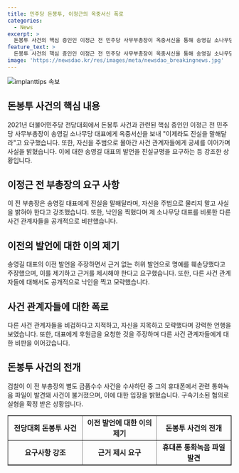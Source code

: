 ```yaml
---
title: 민주당 돈봉투, 이정근의 옥중서신 폭로
categories:
  - News
excerpt: >
  돈봉투 사건의 핵심 증인인 이정근 전 민주당 사무부총장이 옥중서신을 통해 송영길 소나무당 대표에게 "진실을 말해달라"고 요구했다. 이에 대해 송 대표는 당시의 책임을 인정하며 "개인적인 일탈 행위를 감시하지 못했다"고 밝혔다. 이에 이 전 부총장은 거짓 발언으로 자신이 피해를 입었으며, 다른 사건 관계자들에 대해서도 공개 비난을 쏟아냈다. 돈봉투 사건은 이 전 부총장의 별도 금품수수 사건을 수사하다 발각된 것으로, 그의 구속과 유죄가 확정되었다.
feature_text: >
  돈봉투 사건의 핵심 증인인 이정근 전 민주당 사무부총장이 옥중서신을 통해 송영길 소나무당 대표에게 "진실을 말해달라"고 요구했다. 이에 대해 송 대표는 당시의 책임을 인정하며 "개인적인 일탈 행위를 감시하지 못했다"고 밝혔다. 이에 이 전 부총장은 거짓 발언으로 자신이 피해를 입었으며, 다른 사건 관계자들에 대해서도 공개 비난을 쏟아냈다. 돈봉투 사건은 이 전 부총장의 별도 금품수수 사건을 수사하다 발각된 것으로, 그의 구속과 유죄가 확정되었다.
image: 'https://newsdao.kr/res/images/meta/newsdao_breakingnews.jpg'
---
```


<p><img src="https://newsdao.kr/res/images/meta/newsdao_breakingnews.jpg" alt="implanttips 속보" /></p>

<h2 data-ke-size="size26">돈봉투 사건의 핵심 내용</h2>

<p data-ke-size="size16">2021년 더불어민주당 전당대회에서 돈봉투 사건과 관련된 핵심 증인인 이정근 전 민주당 사무부총장이 송영길 소나무당 대표에게 옥중서신을 보내 "이제라도 진실을 말해달라"고 요구했습니다. 또한, 자신을 주범으로 몰아간 사건 관계자들에게 공세를 이어가며 사실을 밝혔습니다. 이에 대한 송영길 대표의 발언을 진실규명을 요구하는 등 강조한 상황입니다.</p>

<h2 data-ke-size="size26">이정근 전 부총장의 요구 사항</h2>

<p data-ke-size="size16">이 전 부총장은 송영길 대표에게 진실을 말해달라며, 자신을 주범으로 물리지 말고 사실을 밝혀야 한다고 강조했습니다. 또한, 낙인을 찍혔다며 제 소나무당 대표를 비롯한 다른 사건 관계자들을 공개적으로 비판했습니다.</p>

<h2 data-ke-size="size26">이전의 발언에 대한 이의 제기</h2>

<p data-ke-size="size16">송영길 대표의 이전 발언을 주장하면서 근거 없는 허위 발언으로 명예를 훼손당했다고 주장했으며, 이를 제기하고 근거를 제시해야 한다고 요구했습니다. 또한, 다른 사건 관계자들에 대해서도 공개적으로 낙인을 찍고 모략했습니다.</p>

<h2 data-ke-size="size26">사건 관계자들에 대한 폭로</h2>

<p data-ke-size="size16">다른 사건 관계자들을 비겁하다고 지적하고, 자신을 지목하고 모략했다며 강력한 언행을 보였습니다. 또한, 대표에게 후원금을 요청한 것을 주장하며 다른 사건 관계자들에게 대한 비판을 이어갔습니다.</p>

<h2 data-ke-size="size26">돈봉투 사건의 전개</h2>

<p data-ke-size="size16">검찰이 이 전 부총장의 별도 금품수수 사건을 수사하던 중 그의 휴대폰에서 관련 통화녹음 파일이 발견돼 사건이 불거졌으며, 이에 대한 입장을 밝혔습니다. 구속기소된 혐의로 실형을 확정 받은 상황입니다.</p>

<table style="width: 100%;" border="1">
<tbody>
<tr>
<td style="text-align: center; width: 33.3333%;"><strong>전당대회 돈봉투 사건</strong></td>
<td style="text-align: center; width: 33.3333%;"><strong>이전 발언에 대한 이의 제기</strong></td>
<td style="text-align: center; width: 33.3333%;"><strong>돈봉투 사건의 전개</strong></td>
</tr>
<tr>
<td style="text-align: center; height: 17px;"><b>요구사항 강조</b></td>
<td style="text-align: center; height: 17px;"><b>근거 제시 요구</b></td>
<td style="text-align: center; height: 17px;"><b>휴대폰 통화녹음 파일 발견</b></td>
</tr>
</tbody>
</table>

<p data-ke-size="size16">&nbsp;</p>

